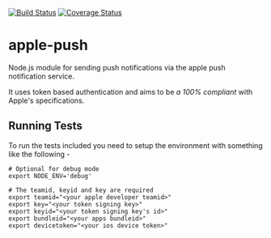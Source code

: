 [![Build Status](https://travis-ci.org/hanut/apple-push.svg?branch=master)](https://travis-ci.org/hanut/apple-push)
[![Coverage Status](https://coveralls.io/repos/github/hanut/apple-push/badge.svg?branch=master)](https://coveralls.io/github/hanut/apple-push?branch=master)

# apple-push
Node.js module for sending push notifications via the apple push notification service. 

It uses token based authentication and aims to be *a 100% compliant* with Apple's
specifications.

## Running Tests
To run the tests included you need to setup the environment 
with something like the following - 

````
# Optional for debug mode
export NODE_ENV='debug'

# The teamid, keyid and key are required
export teamid="<your apple developer teamid>"
export key="<your token signing key>"
export keyid="<your token signing key's id>"
export bundleid="<your apps bundleid>"
export devicetoken="<your ios device token>"
````